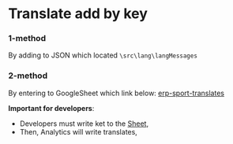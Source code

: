 # Translate add by key

### 1-method
By adding to JSON which located `\src\lang\langMessages`
### 2-method
By entering to GoogleSheet which link below: [erp-sport-translates](https://docs.google.com/spreadsheets/d/1Xz89_Vhw-mSz4OLEoQneW5I4i7VkSWT_ivfg7gMO0Yc/edit#gid=0)

**Important for developers**:

- Developers must write ket to the [Sheet](https://medium.com/@lukaszholeczek/jack-of-all-trades-master-of-none-5ea53ef8a1f#.7eqx1bcd8),
- Then, Analytics will write translates,

